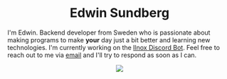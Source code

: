 <p align="center"><h1 align="center">Edwin Sundberg</h1></p>

I'm Edwin. Backend developer from Sweden who is passionate about making programs to make **your** day just a bit better and learning new technologies. I'm currently working on the [Ilnox Discord Bot](https://ilnox.com/). Feel free to reach out to me via [email](mailto:edwin@edthing.com) and I'll try to respond as soon as I can. 


<div align="center">
  <a href="https://github.com/Edwinexd/">
    <img src="https://github-readme-stats.vercel.app/api?username=Edwinexd&theme=default &include_all_commits=true&show_icons=true&hide_title=true&hide_border=true&count_private=true&bg_color=0000&text_color=777" />
  </a>
</div>

<!--
**Edwinexd/Edwinexd** is a ✨ _special_ ✨ repository because its `README.md` (this file) appears on your GitHub profile.

Here are some ideas to get you started:

- 🔭 I’m currently working on ...
- 🌱 I’m currently learning ...
- 👯 I’m looking to collaborate on ...
- 🤔 I’m looking for help with ...
- 💬 Ask me about ...
- 📫 How to reach me: ...
- 😄 Pronouns: ...
- ⚡ Fun fact: ...
-->

